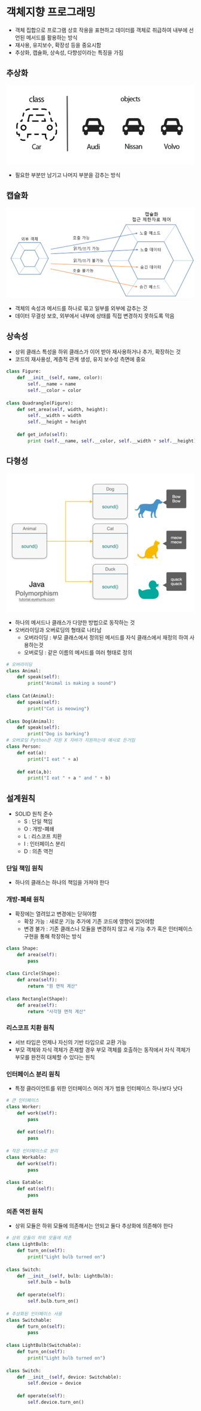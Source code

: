 # 객체지향 프로그래밍

- 객체 집합으로 프로그램 상호 작용을 표현하고 데이터를 객체로 취급하여 내부에 선언된 메서드를 활용하는 방식
- 재사용, 유지보수, 확장성 등을 중요시함
- 추상화, 캡슐화, 상속성, 다향성이라는 특징을 가짐

## 추상화

![abstraction](image.png)

- 필요한 부분만 남기고 나머지 부분을 감추는 방식

## 캡슐화

![encapsulation](image-1.png)

- 객체의 속성과 메서드를 하나로 묶고 일부를 외부에 감추는 것
- 데이터 무결성 보호, 외부에서 내부에 상태를 직접 변경하지 못하도록 막음

## 상속성

- 상위 클래스 특성을 하위 클래스가 이어 받아 재사용하거나 추가, 확장하는 것
- 코드의 재사용성, 계층적 관계 생성, 유지 보수성 측면에 중요

```python
class Figure:
    def __init__(self, name, color):
        self.__name = name
        self.__color = color

class Quadrangle(Figure):
    def set_area(self, width, height):
        self.__width = width
        self.__height = height

    def get_info(self):
        print (self.__name, self.__color, self.__width * self.__height)
```

## 다형성

![ploymorphism](image-2.png)

- 하나의 메서드나 클래스가 다양한 방법으로 동작하는 것
- 오버라이딩과 오버로딩의 형태로 나타남
  - 오버라이딩 : 부모 클래스에서 정의된 메서드를 자식 클래스에서 재정의 하여 사용하는것
  - 오버로딩 : 같은 이름의 메서드를 여러 형태로 정의

```python
# 오버라이딩
class Animal:
    def speak(self):
        print("Animal is making a sound")

class Cat(Animal):
    def speak(self):
        print("Cat is meowing")

class Dog(Animal):
    def speak(self):
        print("Dog is barking")
# 오버로딩 Python은 지원 X 자바가 지원하는데 예시로 든거임
class Person:
    def eat(a):
        print("I eat " + a)

    def eat(a,b):
        print("I eat " + a " and " + b)
```

## 설계원칙

- SOLID 원칙 준수
  - S : 단일 책임
  - O : 개방-폐쇄
  - L : 리스코프 치환
  - I : 인터페이스 분리
  - D : 의존 역전

### 단일 책임 원칙

- 하나의 클래스는 하나의 책임을 가져야 한다

### 개방-폐쇄 원칙

- 확장에는 열려있고 변경에는 닫혀야함
  - 확장 가능 : 새로운 기능 추가에 기존 코드에 영향이 없어야함
  - 변경 불가 : 기존 클래스나 모듈을 변경하지 않고 새 기능 추가 혹은 인터페이스 구현을 통해 좍장하는 방식

```python
class Shape:
    def area(self):
        pass

class Circle(Shape):
    def area(self):
        return "원 면적 계산"

class Rectangle(Shape):
    def area(self):
        return "사각형 면적 계산"
```

### 리스코프 치환 원칙

- 서브 타입은 언제나 자신의 기반 타입으로 교환 가능
- 부모 객체와 자식 객체가 존재할 경우 부모 객체를 호출하는 동작에서 자식 객체가 부모를 완전히 대체할 수 있다는 원칙

### 인터페이스 분리 원칙

- 특정 클라이언트를 위한 인터페이스 여러 개가 범용 인터페이스 하나보다 낫다

```python
# 큰 인터페이스
class Worker:
    def work(self):
        pass

    def eat(self):
        pass

# 작은 인터페이스로 분리
class Workable:
    def work(self):
        pass

class Eatable:
    def eat(self):
        pass

```

### 의존 역전 원칙

- 상위 모듈은 하위 모듈에 의존해서는 안되고 둘다 추상화에 의존해야 한다

```python
# 상위 모듈이 하위 모듈에 의존
class LightBulb:
    def turn_on(self):
        print("Light bulb turned on")

class Switch:
    def __init__(self, bulb: LightBulb):
        self.bulb = bulb

    def operate(self):
        self.bulb.turn_on()

# 추상화된 인터페이스 사용
class Switchable:
    def turn_on(self):
        pass

class LightBulb(Switchable):
    def turn_on(self):
        print("Light bulb turned on")

class Switch:
    def __init__(self, device: Switchable):
        self.device = device

    def operate(self):
        self.device.turn_on()

```
